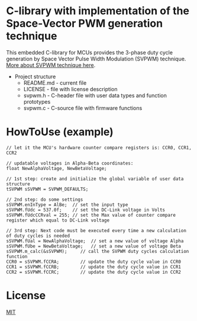 # C-library with implementation of the Space-Vector PWM generation technique

This embedded C-library for MCUs provides the 3-phase duty cycle generation by Space Vector Pulse Width Modulation (SVPWM) technique. [More about SVPWM technique here](https://www.switchcraft.org/learning/2017/3/15/space-vector-pwm-intro).

* Project structure
	* README.md - current file
	* LICENSE - file with license description
  * svpwm.h - C-header file with user data types and function prototypes
  * svpwm.c - C-source file with firmware functions

# HowToUse (example)

    // let it the MCU's hardware counter compare registers is: CCR0, CCR1, CCR2

    // updatable voltages in Alpha-Beta coordinates:
    float NewAlphaVoltage, NewBetaVoltage;

    // 1st step: create and initialize the global variable of user data structure
    tSVPWM sSVPWM = SVPWM_DEFAULTS;

    // 2nd step: do some settings
    sSVPWM.enInType = AlBe;  // set the input type
    sSVPWM.fUdc = 537.0f;    // set the DC-Link voltage in Volts
    sSVPWM.fUdcCCRval = 255; // set the Max value of counter compare register which equal to DC-Link voltage

    // 3rd step: Next code must be executed every time a new calculation of duty cycles is needed
    sSVPWM.fUal = NewAlphaVoltage;	// set a new value of voltage Alpha
    sSVPWM.fUbe = NewBetaVoltage;	// set a new value of voltage Beta
    sSVPWM.m_calc(&sSVPWM);		// call the SVPWM duty cycles calculation function
    CCR0 = sSVPWM.fCCRA;		// update the duty cycle value in CCR0
    CCR1 = sSVPWM.fCCRB;		// update the duty cycle value in CCR1
    CCR2 = sSVPWM.fCCRC;		// update the duty cycle value in CCR2

# License
  
[MIT](./LICENSE "License Description")
